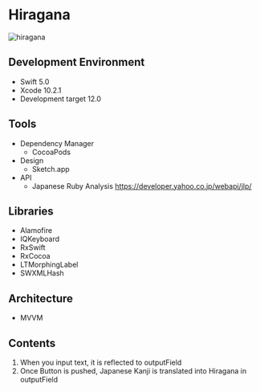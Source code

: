 # Hiragana


![hiragana](https://user-images.githubusercontent.com/41004390/57595639-a32b3d00-7589-11e9-9e72-bc26b271e5d8.gif)


## Development Environment
- Swift 5.0
- Xcode 10.2.1
- Development target 12.0

## Tools
- Dependency Manager
  - CocoaPods
- Design
  - Sketch.app
- API
  - Japanese Ruby Analysis
  https://developer.yahoo.co.jp/webapi/jlp/

## Libraries
- Alamofire
- IQKeyboard
- RxSwift
- RxCocoa
- LTMorphingLabel
- SWXMLHash

## Architecture
- MVVM

## Contents
1. When you input text, it is reflected to outputField
2. Once Button is pushed, Japanese Kanji is translated into Hiragana in outputField


